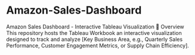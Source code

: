# Amazon-Sales-Dashboard
Amazon Sales Dashboard - Interactive Tableau Visualization 🚀 Overview This repository hosts the Tableau Workbook  an interactive visualization designed to track and analyze [Key Business Area, e.g., Quarterly Sales Performance, Customer Engagement Metrics, or Supply Chain Efficiency].
